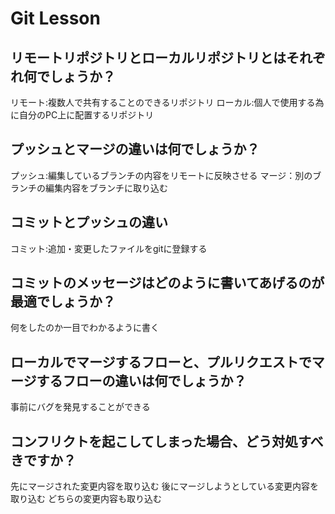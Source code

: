# Git Lesson

## リモートリポジトリとローカルリポジトリとはそれぞれ何でしょうか？
リモート:複数人で共有することのできるリポジトリ
ローカル:個人で使用する為に自分のPC上に配置するリポジトリ


## プッシュとマージの違いは何でしょうか？
プッシュ:編集しているブランチの内容をリモートに反映させる
マージ：別のブランチの編集内容をブランチに取り込む


## コミットとプッシュの違い
コミット:追加・変更したファイルをgitに登録する


## コミットのメッセージはどのように書いてあげるのが最適でしょうか？
何をしたのか一目でわかるように書く


## ローカルでマージするフローと、プルリクエストでマージするフローの違いは何でしょうか？
事前にバグを発見することができる


## コンフリクトを起こしてしまった場合、どう対処すべきですか？
先にマージされた変更内容を取り込む
後にマージしようとしている変更内容を取り込む
どちらの変更内容も取り込む

